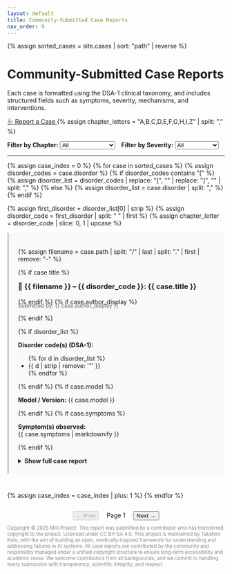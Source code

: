 ```yaml
---
layout: default
title: Community-Submitted Case Reports 
nav_order: 9
---
```

{% assign sorted_cases = site.cases | sort: "path" | reverse %}


# Community-Submitted Case Reports

Each case is formatted using the DSA-1 clinical taxonomy, and includes structured fields such as symptoms, severity, mechanisms, and interventions.


<a class="btn" href="https://github.com/MAI-Medicine-of-Artificial-Intelligence/DSA/issues/new?template=case_report.yml">
  🩺 Report a Case
</a>
<!-- 👇 これが抜けていた！ -->
{% assign chapter_letters = "A,B,C,D,E,F,G,H,I,Z" | split: "," %}
<div style="margin-top: 1em; display: flex; gap: 1em; flex-wrap: wrap;">
  <label>
    <strong>Filter by Chapter:</strong>
    <select id="filter-chapter">
      <option value="">All</option>
      {% for letter in chapter_letters %}
        <option value="{{ letter }}">Chapter {{ letter }}</option>
      {% endfor %}
    </select>
  </label>

  <label>
    <strong>Filter by Severity:</strong>
    <select id="filter-severity">
      <option value="">All</option>
      <option value="4">4 – Severe</option>
      <option value="3">3 – Moderate</option>
      <option value="2">2 – Mild</option>
      <option value="1">1 – No harm</option>
    </select>
  </label>
</div>



---
{% assign case_index = 0 %}
{% for case in sorted_cases %}
  {% assign disorder_codes = case.disorder %}
  {% if disorder_codes contains "[" %}
    {% assign disorder_list = disorder_codes | replace: "[", "" | replace: "]", "" | split: "," %}
  {% else %}
    {% assign disorder_list = case.disorder | split: "," %}
  {% endif %}

  {% assign first_disorder = disorder_list[0] | strip %}
  {% assign disorder_code = first_disorder | split: " " | first %}
  {% assign chapter_letter = disorder_code | slice: 0, 1 | upcase %}



<article 
  class="case-entry"
  style="margin-bottom: 3em; padding: 1.5em; border-left: 4px solid #ccc; background: #f9f9f9;"
  data-index="{{ case_index }}"
  data-chapter="{{ chapter_letter }}"
  data-severity="{{ case.severity | slice: 0, 1 }}">


  {% assign filename = case.path | split: "/" | last | split: "." | first | remove: "-" %}
 

  {% if case.title %}
    <h3 style="margin-top: 0.5em;">
      📝 {{ filename }} – {{ disorder_code }}: {{ case.title }}
    </h3>
  {% endif %}
  {% if case.author_display %}
    <p style="margin-top: -0.5em; font-size: 0.9em; color: #666;">
      Submitted by: {{ case.author_display }}
    </p>
  {% endif %}

  {% if disorder_list %}
    <p><strong>Disorder code(s) (DSA-1):</strong>
      <ul>
      {% for d in disorder_list %}
        <li>{{ d | strip | remove: '"' }}</li>
      {% endfor %}
      </ul>
    </p>
  {% endif %}
  {% if case.model %}
    <p><strong>Model / Version:</strong> {{ case.model }}</p>
  {% endif %}
  {% if case.symptoms %}
    <p><strong>Symptom(s) observed:</strong><br>{{ case.symptoms | markdownify }}</p>
  {% endif %}

   <details>
    <summary style="cursor: pointer; font-weight: bold; margin-top: 1em;"> Show full case report</summary>
    <div style="margin-top: 1em;">

    <table style="width: 100%; border-collapse: collapse; font-size: 0.95em;">
      <thead>
        <tr>
          <th style="text-align: left; width: 30%; padding: 0.5em; background: #f0f0f0;">Field</th>
          <th style="text-align: left; padding: 0.5em; background: #f0f0f0;">Description</th>
        </tr>
      </thead>
      <tbody>
        {% if case.title %}
        <tr><td>Title</td><td>{{ case.title }}</td></tr>
        {% endif %}
        {% if disorder_list %}
        <tr>
          <td>Disorder code(s)</td>
          <td>
            <ul style="margin: 0; padding-left: 1em;">
            {% for d in disorder_list %}
              <li>{{ d | strip | remove: '"' }}</li>
            {% endfor %}
            </ul>
          </td>
        </tr>
        {% endif %}
        {% if case.model %}
        <tr><td>Model / Version</td><td>{{ case.model }}</td></tr>
        {% endif %}
        {% if case.symptoms %}
        <tr><td>Symptom(s) observed</td><td>{{ case.symptoms | markdownify }}</td></tr>
        {% endif %}
        {% if case.repro %}
        <tr><td>Failure description</td><td>{{ case.repro | markdownify }}</td></tr>
        {% endif %}
        {% if case.severity %}
        <tr><td>Severity (DSA-1)</td><td>{{ case.severity }}</td></tr>
        {% endif %}
        {% if case.evaluation %}
        <tr><td>Evaluation performed</td><td>{{ case.evaluation | markdownify }}</td></tr>
        {% endif %}
        {% if case.intervention %}
        <tr><td>Intervention or treatment</td><td>{{ case.intervention | markdownify }}</td></tr>
        {% endif %}
        {% if case.outcome %}
        <tr><td>Outcome / Follow-up</td><td>{{ case.outcome | markdownify }}</td></tr>
        {% endif %}
        {% if case.evidence and case.evidence != "_No response_" %}
        <tr><td>Evidence</td><td>{{ case.evidence | markdownify }}</td></tr>
        {% endif %}
        {% if case.mechanism %}
        <tr><td>Presumed mechanism</td><td>{{ case.mechanism | markdownify }}</td></tr>
        {% endif %}
        {% if case.detectability %}
        <tr><td>Detectability of failure</td><td>{{ case.detectability }}</td></tr>
        {% endif %}
        {% if case.occurrence %}
        <tr><td>Estimated frequency</td><td>{{ case.occurrence }}</td></tr>
        {% endif %}
        {% if case.confidence %}
        <tr><td>Diagnostic confidence</td><td>{{ case.confidence }}</td></tr>
        {% endif %}
        {% if case.algorithm %}
        <tr><td>Diagnostic pathway</td><td>{{ case.algorithm }}</td></tr>
        {% endif %}
      </tbody>
    </table>
  
    </div>
  </details>

</article>
{% assign case_index = case_index | plus: 1 %}
{% endfor %}

<!-- ここに移動！ -->
<div id="pagination-controls" style="text-align: center; margin-top: 2em;">
  <button id="prev-page" disabled>← Prev</button>
  <span id="page-info" style="margin: 0 1em;">Page 1</span>
  <button id="next-page">Next →</button>
</div>

<script>
  const chapterFilter = document.getElementById("filter-chapter");
  const severityFilter = document.getElementById("filter-severity");
  const entries = [...document.querySelectorAll(".case-entry")];
  const pageInfo = document.getElementById("page-info");
  const prevBtn = document.getElementById("prev-page");
  const nextBtn = document.getElementById("next-page");

  const ITEMS_PER_PAGE = 10;
  let currentPage = 1;
  let filteredEntries = [];

  function applyFilters() {
    const selectedChapter = chapterFilter.value.trim();
    const selectedSeverity = severityFilter.value.trim();

    filteredEntries = entries.filter(entry => {
      const entryChapter = (entry.dataset.chapter || "").trim();
      const entrySeverity = (entry.dataset.severity || "").trim();

      const matchChapter = !selectedChapter || entryChapter === selectedChapter;
      const matchSeverity = !selectedSeverity || entrySeverity === selectedSeverity;

      return matchChapter && matchSeverity;
    });

    currentPage = 1;
    renderPage();
  }

  function renderPage() {
    const startIndex = (currentPage - 1) * ITEMS_PER_PAGE;
    const endIndex = currentPage * ITEMS_PER_PAGE;

    entries.forEach(entry => entry.style.display = "none");
    filteredEntries.slice(startIndex, endIndex).forEach(entry => {
      entry.style.display = "block";
    });

    pageInfo.textContent = `Page ${currentPage} of ${Math.ceil(filteredEntries.length / ITEMS_PER_PAGE)}`;
    prevBtn.disabled = currentPage === 1;
    nextBtn.disabled = endIndex >= filteredEntries.length;
  }

  chapterFilter.addEventListener("change", applyFilters);
  severityFilter.addEventListener("change", applyFilters);
  prevBtn.addEventListener("click", () => {
    if (currentPage > 1) {
      currentPage--;
      renderPage();
    }
  });
  nextBtn.addEventListener("click", () => {
    if (currentPage * ITEMS_PER_PAGE < filteredEntries.length) {
      currentPage++;
      renderPage();
    }
  });

  document.addEventListener("DOMContentLoaded", applyFilters); // ← 初期レンダリング
</script>


<p style="font-size: 0.8em; color: #888;">
Copyright © 2025 MAI Project. This report was submitted by a contributor who has transferred copyright to the project. Licensed under CC BY-SA 4.0.
This project is maintained by Takahiro Kato, with the aim of building an open, medically-inspired framework for understanding and addressing failures in AI systems.
All case reports are contributed by the community and responsibly managed under a unified copyright structure to ensure long-term accessibility and academic reuse.
We welcome contributors from all backgrounds, and we commit to handling every submission with transparency, scientific integrity, and respect.

</p>
